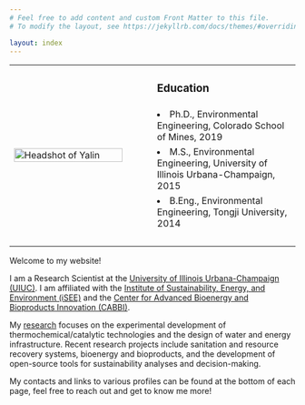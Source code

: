```yaml
---
# Feel free to add content and custom Front Matter to this file.
# To modify the layout, see https://jekyllrb.com/docs/themes/#overriding-theme-defaults

layout: index
---
```


<table>

<tr>
	<td rowspan='5' width='50%'>
		<img src='https://yalinli2.github.io/webpage/images/index/headshot.png' alt='Headshot of Yalin' width='90%' id='image' align='center'>
	</td>
	<td> <h3> Education </h3> </td>
</tr>

<tr> <td> <li> Ph.D., Environmental Engineering, Colorado School of Mines, 2019 </li> </td> </tr>
<tr> <td> <li> M.S., Environmental Engineering, University of Illinois Urbana-Champaign, 2015 </li> </td> </tr>
<tr> <td> <li> B.Eng., Environmental Engineering, Tongji University, 2014 </li> </td> </tr>
<tr> <td> <br> </td> </tr>

</table> 

Welcome to my website!

I am a Research Scientist at the [University of Illinois Urbana-Champaign (UIUC)](https://illinois.edu). I am affiliated with the [Institute of Sustainability, Energy, and Environment (iSEE)](https://sustainability.illinois.edu) and the [Center for Advanced Bioenergy and Bioproducts Innovation (CABBI)](https://cabbi.bio).

My [research](/research/) focuses on the experimental development of thermochemical/catalytic technologies and the design of water and energy infrastructure. Recent research projects include sanitation and resource recovery systems, bioenergy and bioproducts, and the development of open-source tools for sustainability analyses and decision-making.

My contacts and links to various profiles can be found at the bottom of each page, feel free to reach out and get to know me more!